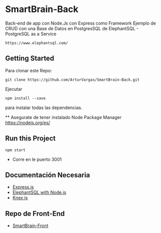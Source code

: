 # SmartBrain-Back

Back-end de app con Node.Js con Express como Framework
Ejemplo de CRUD con una Base de Datos en PostgresSQL de  ElephantSQL - PostgreSQL as a Service
```
https://www.elephantsql.com/
```

## Getting Started
Para clonar este Repo:
```
git clone https://github.com/ArturVargas/SmartBrain-Back.git
```
Ejecutar 
```
npm install --save
```
para instalar todas las dependencias.

** Asegurate de tener instalado Node Package Manager
https://nodejs.org/es/

## Run this Project
```
npm start
```
* Corre en le puerto 3001

## Documentación Necesaria
* [Express.js](https://expressjs.com/es/guide/routing.html)
* [ElephantSQL with Node.js](https://www.elephantsql.com/docs/nodejs.html)
* [Knex.js](https://knexjs.org/)

## Repo de Front-End
* [SmartBrain-Front](https://github.com/ArturVargas/SmartBrain-Front.git)
